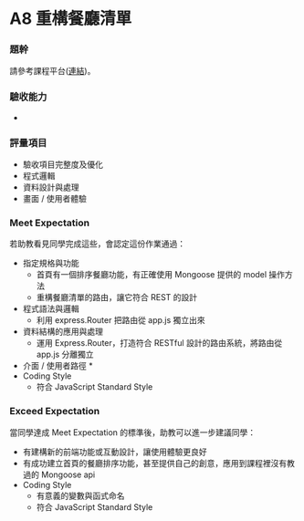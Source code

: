 # A8 重構餐廳清單

### 題幹
請參考課程平台([連結](https://lighthouse.alphacamp.co/courses/42/assignments/1039))。

### 驗收能力
* 
### 評量項目
* 驗收項目完整度及優化
* 程式邏輯
* 資料設計與處理
* 畫面 / 使用者體驗
### Meet Expectation
若助教看見同學完成這些，會認定這份作業通過：
* 指定規格與功能
  * 首頁有一個排序餐廳功能，有正確使用 Mongoose 提供的 model 操作方法
  * 重構餐廳清單的路由，讓它符合 REST 的設計
* 程式語法與邏輯
  * 利用 express.Router 把路由從 app.js 獨立出來
* 資料結構的應用與處理
  * 運用 Express.Router，打造符合 RESTful 設計的路由系統，將路由從 app.js 分離獨立
* 介面 / 使用者路徑
  * 
* Coding Style
  * 符合 JavaScript Standard Style

### Exceed Expectation
當同學達成 Meet Expectation 的標準後，助教可以進一步建議同學：
* 有建構新的前端功能或互動設計，讓使用體驗更良好
* 有成功建立首頁的餐廳排序功能，甚至提供自己的創意，應用到課程裡沒有教過的 Mongoose api
* Coding Style
  * 有意義的變數與函式命名
  * 符合 JavaScript Standard Style